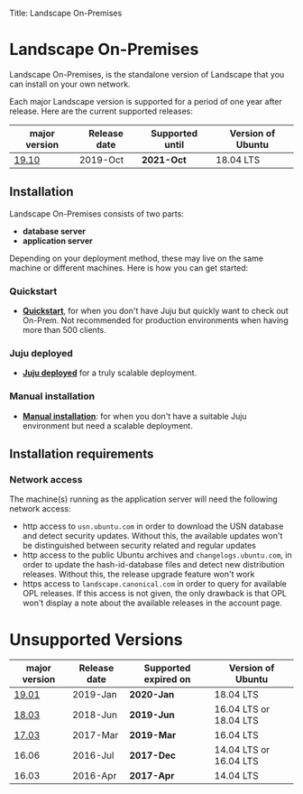 Title: Landscape On-Premises
# Landscape On-Premises

Landscape On-Premises, is the standalone version of Landscape that you can install on your own network.

Each major Landscape version is supported for a period of one year after release. Here are the current supported releases:

| **major version**                | **Release date** | **Supported until** | **Version of Ubuntu**  |
| ----------------------           | ---------------- | ------------------- | ---------------------  |
| [19.10](./ReleaseNotes19.10.md)  | 2019-Oct         | **2021-Oct**        | 18.04 LTS              |

## Installation
Landscape On-Premises consists of two parts:

 * **database server**
 * **application server**

Depending on your deployment method, these may live on the same machine or different machines. Here is how you can get started:

### Quickstart
 * **[Quickstart](./landscape-install-quickstart.md)**, for when you don't have Juju but quickly want to check out On-Prem. Not recommended for production environments when having more than 500 clients.

### Juju deployed
 * **[Juju deployed](./landscape-install-juju.md)** for a truly scalable deployment.

### Manual installation
* **[Manual installation](./landscape-install-manual.md)**: for when you don't have a suitable Juju environment but need a scalable deployment.

## Installation requirements

### Network access
The machine(s) running as the application server will need the following network access:

 * http access to `usn.ubuntu.com` in order to download the USN database and detect security updates. Without this, the available updates won't be distinguished between security related and regular updates
 * http access to the public Ubuntu archives and `changelogs.ubuntu.com`, in order to update the hash-id-database files and detect new distribution releases. Without this, the release upgrade feature won't work
 * https access to `landscape.canonical.com` in order to query for available OPL releases. If this access is not given, the only drawback is that OPL won't display a note about the available releases in the account page.

# Unsupported Versions
| **major version**                | **Release date** | **Supported expired on** | **Version of Ubuntu**  |
| ----------------------           | ---------------- | ------------------------ | ---------------------  |
| [19.01](./ReleaseNotes19.01.md)  | 2019-Jan         | **2020-Jan**             | 18.04 LTS              |
| [18.03](./ReleaseNotes18.03.md)  | 2018-Jun         | **2019-Jun**             | 16.04 LTS or 18.04 LTS |
| [17.03](./ReleaseNotes17.03.md)  | 2017-Mar         | **2019-Mar**             | 16.04 LTS              |
| 16.06                            | 2016-Jul         | **2017-Dec**             | 14.04 LTS or 16.04 LTS |
| 16.03                            | 2016-Apr         | **2017-Apr**             | 14.04 LTS              |
